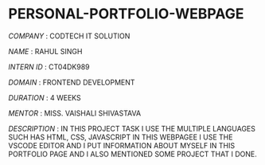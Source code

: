 # PERSONAL-PORTFOLIO-WEBPAGE

*COMPANY* : CODTECH IT SOLUTION 

*NAME* : RAHUL SINGH

*INTERN ID* : CT04DK989

*DOMAIN* : FRONTEND DEVELOPMENT

*DURATION* : 4 WEEKS

*MENTOR* : MISS. VAISHALI SHIVASTAVA

*DESCRIPTION* : IN THIS PROJECT TASK I USE THE MULTIPLE LANGUAGES SUCH HAS HTML, CSS, JAVASCRIPT IN THIS WEBPAGEE I USE THE VSCODE EDITOR AND I PUT INFORMATION ABOUT MYSELF IN THIS PORTFOLIO PAGE AND I ALSO MENTIONED SOME PROJECT THAT I DONE.
